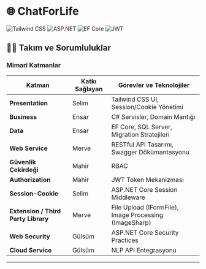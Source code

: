 # 🌐 ChatForLife

![Tailwind CSS](https://img.shields.io/badge/UI-Tailwind_CSS-%2338B2AC)
![ASP.NET](https://img.shields.io/badge/Backend-ASP.NET_Core-%235C2D91)
![EF Core](https://img.shields.io/badge/ORM-EF_Core-green)
![JWT](https://img.shields.io/badge/Auth-JWT-orange)

## 🧑‍💻 Takım ve Sorumluluklar
### **Mimari Katmanlar**
| Katman             | Katkı Sağlayan | Görevler ve Teknolojiler                          |
|--------------------|---------------|--------------------------------------------------|
| **Presentation**   | Selim         | Tailwind CSS UI, Session/Cookie Yönetimi         |
| **Business**       | Ensar         | C# Servisler, Domain Mantığı                     |
| **Data**           | Ensar         | EF Core, SQL Server, Migration Stratejileri      |
| **Web Service**    | Merve         | RESTful API Tasarımı, Swagger Dökümantasyonu     |
| **Güvenlik Çekirdeği** | Mahir      | RBAC                     |
| **Authorization** | Mahir      |  JWT Token Mekanizması                      |
| **Session-Cookie**   | Selim         | ASP.NET Core Session Middleware         |
| **Extension / Third Party Library**    | Merve         | File Upload (IFormFile), Image Processing (ImageSharp)     |
| **Web Security**          | Gülsüm        | ASP.NET Core Security Practices             |
| **Cloud Service**          | Gülsüm        | NLP API Entegrasyonu            |

---

